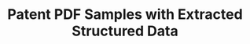 ---
bigquery: https://console.cloud.google.com/bigquery?p=bigquery-public-data&d=labeled_patents&page=dataset
contributors: Google Patents
cost: None
description: 'The dataset consists of PDFs in Google Cloud Storage from the first
  page of select US and EU patents, and BigQuery tables with extracted entities, labels,
  and other properties, including a link to each file in GCS. The structured data
  contains labels for eleven patent entities (patent inventor, publication date, classification
  number, patent title, etc.), global properties (US/EU issued, language, invention
  type), and the location of any figures or schematics on the patent''s first page.


  The structured data is the result of a data entry operation collecting information
  from PDF documents, making the dataset a useful testing ground for benchmarking
  and developing AI/ML systems intended to perform broad document understanding tasks
  like extraction of structured data from unstructured documents. This dataset can
  be used to develop and benchmark natural language tasks such as named entity recognition
  and text classification, AI/ML vision tasks such as image classification and object
  detection, as well as more general AI/ML tasks such as automated data entry and
  document understanding. Google is sharing this dataset to support the AI/ML community
  because there is a shortage of document extraction/understanding datasets shared
  under an open license.

  '
documentation: At site
last_edit: 04/06/2022, 01:53:54
location: https://console.cloud.google.com/marketplace/product/global-patents/labeled-patents
maintained_by: Google Cloud Public Datasets Program
schema_fields:
- class_international
- application_number
- title_line_1
- publication_date
- priority_date_eu
- class_us
- filing_date
- y_relative_min
- x_relative_min
- y_relative_max
- x_relative_max
- inventor_line_1
- invention_type
- number
- representative_line_1_eu
- issuer
- language
- gcs_path
- applicant_line_1
shortname: patent_pdf_samples
tags:
- machine learning
- OCR
- document recognition
- benchmarking
terms_of_use: CC BY 4.0
title: Patent PDF Samples with Extracted Structured Data
uuid: 8b8da8ff-2b09-4e1f-9523-c0c549c5cfa1
---